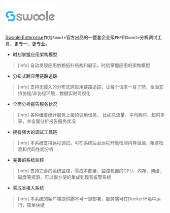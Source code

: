 ![](images/swoolee.png)

[Swoole Enterprise](https://www.swoole-cloud.com)作为`Swoole`官方出品的一整套企业级`PHP`和`Swoole`分析调试工具，更专一、更专业。

* 时刻掌握应用架构模型

>[info] 自动发现应用依赖拓扑结构和展示，时刻掌握应用的架构模型

* 分布式跨应用链路追踪

>[info] 支持无侵入的分布式跨应用链路追踪，让每个请求一目了然，全面支持协程/非协程环境，数据实时可视化

* 全面分析报告服务状况

>[info] 各种维度统计服务上报的调用信息， 比如总流量、平均耗时、超时率等，并全面分析报告服务状况

* 拥有强大的调试工具链

>[info] 本系统支持远程调试，可在系统后台远程开启检测内存泄漏、阻塞检测和代码性能分析

* 完善的系统监控

>[info] 支持完善的系统监控，零成本部署，监控机器的CPU、内存、网络、磁盘等资源，可以很方便的集成到现有报警系统

* 零成本接入系统

>[info] 本系统的客户端提供脚本可一键部署，服务端可在Docker环境中运行，简单快捷